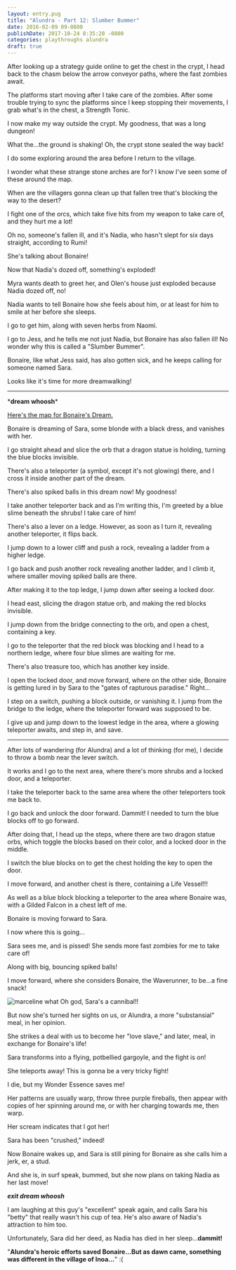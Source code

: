 ```yaml
---
layout: entry.pug
title: "Alundra - Part 12: Slumber Bummer"
date: 2016-02-09 09-0800
publishDate: 2017-10-24 8:35:20 -0800
categories: playthroughs alundra
draft: true
---
```


After looking up a strategy guide online to get the chest in the crypt, I head back to the chasm below the arrow conveyor paths, where the fast zombies await.

The platforms start moving after I take care of the zombies. After some trouble trying to sync the platforms since I keep stopping their movements, I grab what's in the chest, a Strength Tonic.

I now make my way outside the crypt. My goodness, that was a long dungeon!

What the...the ground is shaking! Oh, the crypt stone sealed the way back!

I do some exploring around the area before I return to the village.

I wonder what these strange stone arches are for? I know I've seen some of these around the map.

When are the villagers gonna clean up that fallen tree that's blocking the way to the desert?

I fight one of the orcs, which take five hits from my weapon to take care of, and they hurt me a lot!

Oh no, someone's fallen ill, and it's Nadia, who hasn't slept for six days straight, according to Rumi!

She's talking about Bonaire!

Now that Nadia's dozed off, something's exploded!

Myra wants death to greet her, and Olen's house just exploded because Nadia dozed off, no!

Nadia wants to tell Bonaire how she feels about him, or at least for him to smile at her before she sleeps.

I go to get him, along with seven herbs from Naomi.

I go to Jess, and he tells me not just Nadia, but Bonaire has also fallen ill! No wonder why this is called a "Slumber Bummer".

Bonaire, like what Jess said, has also gotten sick, and he keeps calling for someone named Sara.

Looks like it's time for more dreamwalking!

<a name="2"></a>

---

\***dream whoosh**\*

<a href="http://vgmaps.com/Atlas/PSX/Alundra-Bonaire'sDream.png">Here's the map for Bonaire's Dream.</a>

Bonaire is dreaming of Sara, some blonde with a black dress, and vanishes with her.

I go straight ahead and slice the orb that a dragon statue is holding, turning the blue blocks invisible.

There's also a teleporter (a symbol, except it's not glowing) there, and I cross it inside another part of the dream.

There's also spiked balls in this dream now! My goodness!

I take another teleporter back and as I'm writing this, I'm greeted by a blue slime beneath the shrubs! I take care of him!

There's also a lever on a ledge. However, as soon as I turn it, revealing another teleporter, it flips back.

I jump down to a lower cliff and push a rock, revealing a ladder from a higher ledge.

I go back and push another rock revealing another ladder, and I climb it, where smaller moving spiked balls are there.

After making it to the top ledge, I jump down after seeing a locked door.

I head east, slicing the dragon statue orb, and making the red blocks invisible.

I jump down from the bridge connecting to the orb, and open a chest, containing a key.

I go to the teleporter that the red block was blocking and I head to a northern ledge, where four blue slimes are waiting for me.

There's also treasure too, which has another key inside.

I open the locked door, and move forward, where on the other side, Bonaire is getting lured in by Sara to the "gates of rapturous paradise." Right...

I step on a switch, pushing a block outside, or vanishing it. I jump from the bridge to the ledge, where the teleporter forward was supposed to be.

I give up and jump down to the lowest ledge in the area, where a glowing teleporter awaits, and step in, and save.

<a name="3"></a>

---

After lots of wandering (for Alundra) and a lot of thinking (for me), I decide to throw a bomb near the lever switch.

It works and I go to the next area, where there's more shrubs and a locked door, and a teleporter.

I take the teleporter back to the same area where the other teleporters took me back to.

I go back and unlock the door forward. Dammit! I needed to turn the blue blocks off to go forward.

After doing that, I head up the steps, where there are two dragon statue orbs, which toggle the blocks based on their color, and a locked door in the middle.

I switch the blue blocks on to get the chest holding the key to open the door.

I move forward, and another chest is there, containing a Life Vessel!!!

As well as a blue block blocking a teleporter to the area where Bonaire was, with a Gilded Falcon in a chest left of me.

Bonaire is moving forward to Sara.

I now where this is going...

Sara sees me, and is pissed! She sends more fast zombies for me to take care of!

Along with big, bouncing spiked balls!

I move forward, where she considers Bonaire, the Waverunner, to be...a fine snack!

<img src="http://data.whicdn.com/images/19380688/large.gif" alt="marceline what"></img>
Oh god, Sara's a cannibal!!

But now she's turned her sights on us, or Alundra, a more "substansial" meal, in her opinion.

She strikes a deal with us to become her "love slave," and later, meal, in exchange for Bonaire's life!

Sara transforms into a flying, potbellied gargoyle, and the fight is on!

She teleports away! This is gonna be a very tricky fight!

I die, but my Wonder Essence saves me!

Her patterns are usually warp, throw three purple fireballs, then appear with copies of her spinning around me, or with her charging towards me, then warp.

Her scream indicates that I got her!

Sara has been "crushed," indeed!

Now Bonaire wakes up, and Sara is still pining for Bonaire as she calls him a jerk, er, a stud.

And she is, in surf speak, bummed, but she now plans on taking Nadia as her last move!

*<strong>exit dream whoosh</strong>*

I am laughing at this guy's "excellent" speak again, and calls Sara his "betty" that really wasn't his cup of tea. He's also aware of Nadia's attraction to him too.

Unfortunately, Sara did her deed, as Nadia has died in her sleep...**dammit!**

"**Alundra's heroic efforts saved Bonaire...But as dawn came, something was different in the village of Inoa...**" :(
